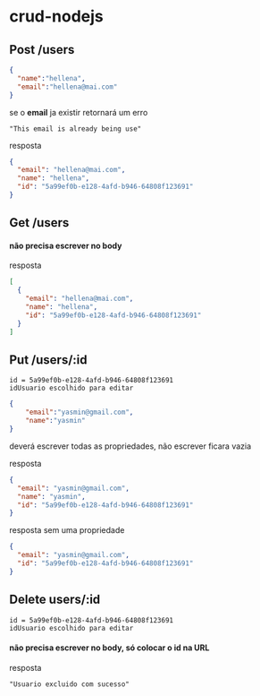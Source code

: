 # crud-nodejs

## Post /users
```json
{
  "name":"hellena",
  "email":"hellena@mai.com"
}
```

se o **email** ja existir retornará um erro
```
"This email is already being use"
```

resposta
```json
{
  "email": "hellena@mai.com",
  "name": "hellena",
  "id": "5a99ef0b-e128-4afd-b946-64808f123691"
}
```

## Get /users
#### não precisa escrever no body

resposta
```json
[
  {
    "email": "hellena@mai.com",
    "name": "hellena",
    "id": "5a99ef0b-e128-4afd-b946-64808f123691"
  }
]
```

## Put /users/:id
```
id = 5a99ef0b-e128-4afd-b946-64808f123691
idUsuario escolhido para editar
```

```json
{
	"email":"yasmin@gmail.com",
	"name":"yasmin"
}
```
deverá escrever todas as propriedades, não escrever ficara vazia

resposta
```json
{
  "email": "yasmin@gmail.com",
  "name": "yasmin",
  "id": "5a99ef0b-e128-4afd-b946-64808f123691"
}
```

resposta sem uma propriedade
```json
{
  "email": "yasmin@gmail.com",
  "id": "5a99ef0b-e128-4afd-b946-64808f123691"
}
```

## Delete users/:id
```
id = 5a99ef0b-e128-4afd-b946-64808f123691
idUsuario escolhido para editar
```
#### não precisa escrever no body, só colocar o id na URL
resposta
```
"Usuario excluido com sucesso"
```


